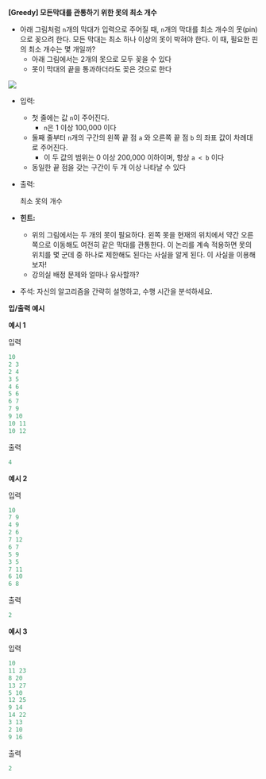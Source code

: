**[Greedy] 모든막대를 관통하기 위한 못의 최소 개수**

- 아래 그림처럼 `n`개의 막대가 입력으로 주어질 때, `n`개의 막대를 최소 개수의 못(pin)으로 꽂으려 한다. 모든 막대는 최소 하나 이상의 못이 박혀야 한다. 이 때, 필요한 핀의 최소 개수는 몇 개일까?
    - 아래 그림에서는 2개의 못으로 모두 꽂을 수 있다
    - 못이 막대의 끝을 통과하더라도 꽂은 것으로 한다

![](https://images.velog.io/images/kyunghwan1207/post/b3f30d27-388a-422d-99ad-ede75bbbb101/image.png)


- 입력:
    - 첫 줄에는 값 `n`이 주어진다.
        - `n`은 1 이상 100,000 이다
    - 둘째 줄부터 `n`개의 구간의 왼쪽 끝 점 `a` 와 오른쪽 끝 점 `b` 의 좌표 값이 차례대로 주어진다.
        - 이 두 값의 범위는 0 이상 200,000 이하이며, 항상 `a < b` 이다
    - 동일한 끝 점을 갖는 구간이 두 개 이상 나타날 수 있다
- 출력:
    
    최소 못의 개수
    
- **힌트:**
    - 위의 그림에서는 두 개의 못이 필요하다. 왼쪽 못을 현재의 위치에서 약간 오른쪽으로 이동해도 여전히 같은 막대를 관통한다. 이 논리를 계속 적용하면 못의 위치를 몇 군데 중 하나로 제한해도 된다는 사실을 알게 된다. 이 사실을 이용해보자!
    - 강의실 배정 문제와 얼마나 유사할까?
- 주석: 자신의 알고리즘을 간략히 설명하고, 수행 시간을 분석하세요.

**입/출력 예시**

**예시 1**

입력

```python
10
2 3
2 4
3 5
4 6
5 6
6 7
7 9
9 10
10 11
10 12
```

출력

```python
4
```

**예시 2**

입력

```python
10 
7 9
4 9
2 6
7 12
6 7
5 9
3 5
7 11
6 10
6 8
```

출력

```python
2
```

**예시 3**

입력

```python
10
11 23
8 20
13 27
5 10
12 25
9 14
14 22
3 13
2 10
9 16
```

출력

```python
2
```
